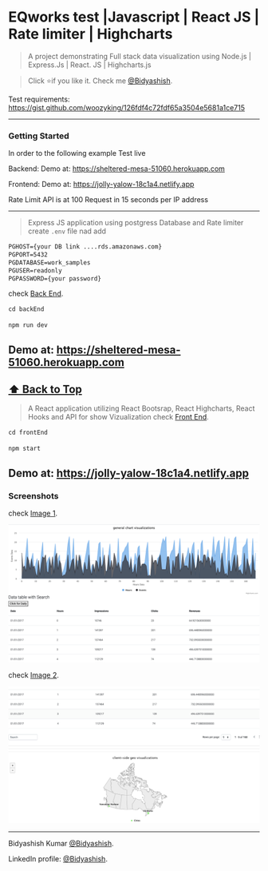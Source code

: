 # EQworks test |Javascript | React JS | Rate limiter | Highcharts
> A project demonstrating Full stack data visualization using Node.js | Express.Js | React. JS | Highcharts.js

> Click :star:if you like it. Check me [@Bidyashish](https://www.bidyashish.com).

Test requirements: https://gist.github.com/woozyking/126fdf4c72fdf65a3504e5681a1ce715

---

### Getting Started 

In order to the following example 
 Test live

 Backend: Demo at: https://sheltered-mesa-51060.herokuapp.com

 Frontend: Demo at: https://jolly-yalow-18c1a4.netlify.app

 Rate Limit API is at 100 Request in 15 seconds per IP address

---
> Express JS application using postgress Database and Rate limiter
> create `.env` file nad add 

```
PGHOST={your DB link ....rds.amazonaws.com}
PGPORT=5432	 
PGDATABASE=work_samples	 
PGUSER=readonly	 
PGPASSWORD={your password}
```

check [Back End](/backEnd).
```
cd backEnd

npm run dev

```
Demo at: https://sheltered-mesa-51060.herokuapp.com
---
**[⬆ Back to Top](#Getting-Started)**
---

> A React application utilizing React Bootsrap, React Highcharts, React Hooks and API for show Vizualization
check [Front End](/frontEnd).
```
cd frontEnd

npm start

```
Demo at: https://jolly-yalow-18c1a4.netlify.app
---

### Screenshots

check [Image 1](/screeshots/im1.png).

![alt text](https://github.com/bidyashish/EQworks_Test/blob/master/screeshots/im1.png?raw=true)

check [Image 2](/screeshots/img2.png).

![alt text](https://github.com/bidyashish/EQworks_Test/blob/master/screeshots/img2.png?raw=true)


---
Bidyashish Kumar [@Bidyashish](https://www.bidyashish.com).

LinkedIn profile: [@Bidyashish](https://www.linkedin.com/in/bidyashish/).